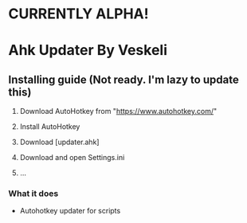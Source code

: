 # CURRENTLY ALPHA!
# Ahk Updater By Veskeli
## Installing guide (Not ready. I'm lazy to update this)
1. Download AutoHotkey from "https://www.autohotkey.com/"

2. Install AutoHotkey

3. Download [updater.ahk]

4. Download and open Settings.ini

5. ...

### What it does
+ Autohotkey updater for scripts